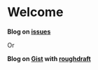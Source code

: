 # Welcome

**Blog on [issues][]**

Or

**Blog on [Gist][] with [roughdraft][]**

[issues]: https://github.com/uolcano/blog/issues
[Gist]: https://gist.github.com/uolcano
[roughdraft]: http://uolcano.roughdraft.io/
